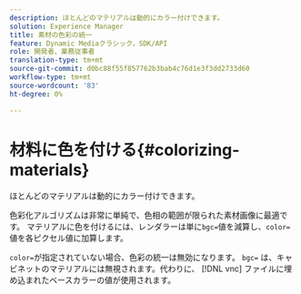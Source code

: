 ```yaml
---
description: ほとんどのマテリアルは動的にカラー付けできます。
solution: Experience Manager
title: 素材の色彩の統一
feature: Dynamic Mediaクラシック，SDK/API
role: 開発者、業務従事者
translation-type: tm+mt
source-git-commit: d0bc88f55f857762b3bab4c76d1e3f3dd2733d60
workflow-type: tm+mt
source-wordcount: '83'
ht-degree: 0%

---
```



# 材料に色を付ける{#colorizing-materials}

ほとんどのマテリアルは動的にカラー付けできます。

色彩化アルゴリズムは非常に単純で、色相の範囲が限られた素材画像に最適です。 マテリアルに色を付けるには、レンダラーは単に`bgc=`値を減算し、`color=`値を各ピクセル値に加算します。

`color=`が指定されていない場合、色彩の統一は無効になります。 `bgc=` は、キャビネットのマテリアルには無視されます。代わりに、 [!DNL vnc] ファイルに埋め込まれたベースカラーの値が使用されます。
